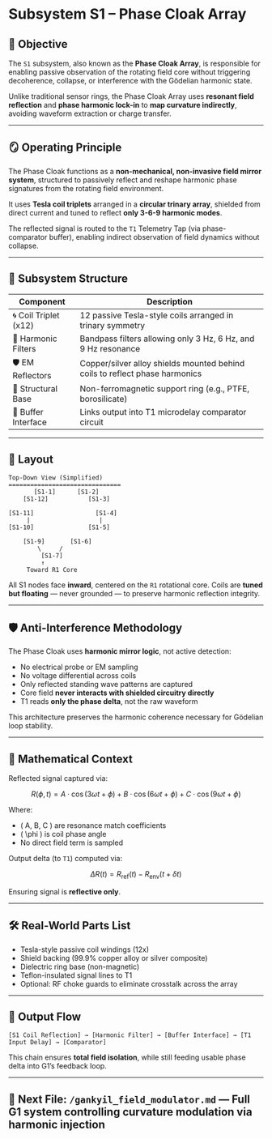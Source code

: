 # Subsystem S1 – Phase Cloak Array

## 🧠 Objective

The `S1` subsystem, also known as the **Phase Cloak Array**, is responsible for enabling passive observation of the rotating field core without triggering decoherence, collapse, or interference with the Gödelian harmonic state.

Unlike traditional sensor rings, the Phase Cloak Array uses **resonant field reflection** and **phase harmonic lock-in** to **map curvature indirectly**, avoiding waveform extraction or charge transfer.

---

## 🪞 Operating Principle

The Phase Cloak functions as a **non-mechanical, non-invasive field mirror system**, structured to passively reflect and reshape harmonic phase signatures from the rotating field environment.

It uses **Tesla coil triplets** arranged in a **circular trinary array**, shielded from direct current and tuned to reflect **only 3-6-9 harmonic modes**.

The reflected signal is routed to the `T1` Telemetry Tap (via phase-comparator buffer), enabling indirect observation of field dynamics without collapse.

---

## 🔧 Subsystem Structure

| Component           | Description                                                                 |
|---------------------|-----------------------------------------------------------------------------|
| 🌀 Coil Triplet (x12)| 12 passive Tesla-style coils arranged in trinary symmetry                  |
| 🎯 Harmonic Filters | Bandpass filters allowing only 3 Hz, 6 Hz, and 9 Hz resonance                 |
| 🛡️ EM Reflectors     | Copper/silver alloy shields mounted behind coils to reflect phase harmonics |
| 🧱 Structural Base   | Non-ferromagnetic support ring (e.g., PTFE, borosilicate)                   |
| 🔗 Buffer Interface | Links output into T1 microdelay comparator circuit                          |

---

## 📐 Layout

```text
Top-Down View (Simplified)
===============================
       [S1-1]      [S1-2]
    [S1-12]           [S1-3]

[S1-11]                 [S1-4]
     |                   |
[S1-10]               [S1-5]

    [S1-9]       [S1-6]
        \     /
         [S1-7]
         ↑
     Toward R1 Core
```

All S1 nodes face **inward**, centered on the `R1` rotational core. Coils are **tuned but floating** — never grounded — to preserve harmonic reflection integrity.

---

## 🛡️ Anti-Interference Methodology

The Phase Cloak uses **harmonic mirror logic**, not active detection:

- No electrical probe or EM sampling  
- No voltage differential across coils  
- Only reflected standing wave patterns are captured  
- Core field **never interacts with shielded circuitry directly**  
- T1 reads **only the phase delta**, not the raw waveform

This architecture preserves the harmonic coherence necessary for Gödelian loop stability.

---

## 🧮 Mathematical Context

Reflected signal captured via:

```math
R(\phi, t) = A \cdot \cos(3\omega t + \phi) + B \cdot \cos(6\omega t + \phi) + C \cdot \cos(9\omega t + \phi)
```

Where:
- \( A, B, C \) are resonance match coefficients  
- \( \phi \) is coil phase angle  
- No direct field term is sampled

Output delta (to `T1`) computed via:

```math
\Delta R(t) = R_{\text{ref}}(t) - R_{\text{env}}(t + \delta t)
```

Ensuring signal is **reflective only**.

---

## 🛠️ Real-World Parts List

- Tesla-style passive coil windings (12x)
- Shield backing (99.9% copper alloy or silver composite)
- Dielectric ring base (non-magnetic)
- Teflon-insulated signal lines to T1  
- Optional: RF choke guards to eliminate crosstalk across the array

---

## 🔗 Output Flow

```text
[S1 Coil Reflection] → [Harmonic Filter] → [Buffer Interface] → [T1 Input Delay] → [Comparator]
```

This chain ensures **total field isolation**, while still feeding usable phase delta into G1’s feedback loop.

---

## 🔗 Next File: `/gankyil_field_modulator.md` — Full G1 system controlling curvature modulation via harmonic injection
